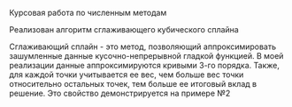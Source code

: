 Курсовая работа по численным методам

Реализован алгоритм сглаживающего кубического сплайна

Сглаживающий сплайн - это метод, позволяющий аппроксимировать зашумленные данные кусочно-непрерывной гладкой функцией.
В моей реализации данные аппроксимируются кривыми 3-го порядка.
Также, для каждой точки учитывается ее вес, чем больше вес точки относительно остальных точек, тем больше ее итоговый вклад в решение. Это свойство демонстрируется на примере №2
